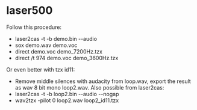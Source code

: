 # laser500

Follow this procedure:

* laser2cas -t -b demo.bin --audio
* sox demo.wav demo.voc
* direct demo.voc demo_7200Hz.tzx
* direct /t 974 demo.voc demo_3600Hz.tzx  

Or even better with tzx id11:

* Remove middle silences with audacity from loop.wav, export the result as wav 8 bit mono loop2.wav. Also possible from laser2cas:
* laser2cas -t -b loop2.bin --audio --nogap
* wav2tzx -pilot 0 loop2.wav loop2_id11.tzx

